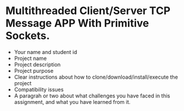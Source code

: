 # Multithreaded Client/Server TCP Message APP With Primitive Sockets. 
   * Your name and student id
   * Project name
   * Project description
   * Project purpose
   * Clear instructions about how to clone/download/install/execute the project
   * Compatibility issues
   * A paragrah or two about what challenges you have faced in this assignment, and what you have learned from it.
